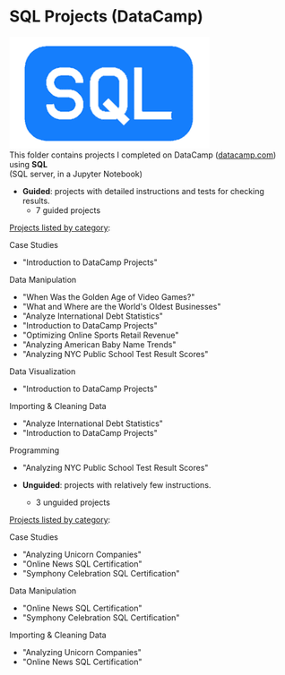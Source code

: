# SQL Projects (DataCamp)  
![SQL Logo](../../assets/SQL.png)   
This folder contains projects I completed on DataCamp ([datacamp.com](datacamp.com)) using **SQL**   
(SQL server, in a Jupyter Notebook)

- **Guided**: projects with detailed instructions and tests for checking results.
    - 7 guided projects

<ins>Projects listed by category</ins>:   
   
Case Studies   
- "Introduction to DataCamp Projects"   
   
Data Manipulation   
- "When Was the Golden Age of Video Games?"   
- "What and Where are the World's Oldest Businesses"   
- "Analyze International Debt Statistics"   
- "Introduction to DataCamp Projects"   
- "Optimizing Online Sports Retail Revenue"   
- "Analyzing American Baby Name Trends"   
- "Analyzing NYC Public School Test Result Scores"   
   
Data Visualization   
- "Introduction to DataCamp Projects"   
   
Importing & Cleaning Data   
- "Analyze International Debt Statistics"   
- "Introduction to DataCamp Projects"   
   
Programming   
- "Analyzing NYC Public School Test Result Scores"   



- **Unguided**: projects with relatively few instructions.
    - 3 unguided projects
    
<ins>Projects listed by category</ins>:   
   
Case Studies   
- "Analyzing Unicorn Companies"   
- "Online News SQL Certification"   
- "Symphony Celebration SQL Certification"   
   
Data Manipulation   
- "Online News SQL Certification"   
- "Symphony Celebration SQL Certification"   
   
Importing & Cleaning Data   
- "Analyzing Unicorn Companies"   
- "Online News SQL Certification"   

